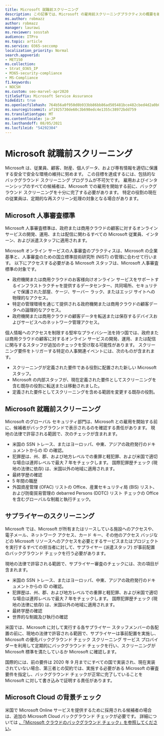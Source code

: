 ```yaml
---
title: Microsoft 就職前スクリーニング
description: この記事では、Microsoft の雇用前スクリーニングプラクティスの概要を確認Microsoft 365。
ms.author: robmazz
author: robmazz
manager: laurawi
ms.reviewer: sosstah
audience: ITPro
ms.topic: article
ms.service: O365-seccomp
localization_priority: Normal
search.appverid:
- MET150
ms.collection:
- Strat_O365_IP
- M365-security-compliance
- MS-Compliance
f1.keywords:
- NOCSH
ms.custom: seo-marvel-apr2020
titleSuffix: Microsoft Service Assurance
hideEdit: true
ms.openlocfilehash: 764b56a0f950d0b933bb86bb86ad505481bce482cbed4d2a0b06a4969b1c6661
ms.sourcegitcommit: af1925730de60c3b698edc4e1355c38972bdd759
ms.translationtype: MT
ms.contentlocale: ja-JP
ms.lasthandoff: 08/05/2021
ms.locfileid: "54292304"
---
```

# <a name="microsoft-pre-employment-screening"></a>Microsoft 就職前スクリーニング

Microsoft は、従業員、顧客、財産、個人データ、および専有情報を適切に保護する安全で安全な環境の維持に努めます。 この目標を達成するには、包括的なバックグラウンド スクリーニング プログラムが不可欠です。 雇用およびインターンシップのすべての候補者は、Microsoft での雇用を開始する前に、バックグラウンド スクリーニングを十分に完了する必要があります。 特定の役割の現在の従業員は、定期的な再スクリーン処理の対象となる場合があります。

## <a name="the-microsoft-personnel-screening-standard"></a>Microsoft 人事審査標準

Microsoft 人事審査標準は、政府または商用クラウドの顧客に対するオンライン サービスの開発、運用、または配信に関わるすべての Microsoft 従業員、インターン、および派遣スタッフに適用されます。

Microsoft オンライン サービスの人事審査のプラクティスは、Microsoft の企業基準と、人事審査のための国立標準技術研究所 (NIST) の管理に合わせて行います。 以下にアクセスする必要がある Microsoft スタッフは、Microsoft 人事審査標準の対象です。

- 政府機関または商用クラウドのお客様向けオンライン サービスをサポートするインフラストラクチャを提供するデータセンター、共同場所、セキュリティで保護された部屋、ケージ、サーバー ラック、またはエッジ サイトへの物理的なアクセス。
- 特定の管理環境を通じて提供される政府機関または商用クラウドの顧客データへの論理的なアクセス。
- 政府機関または商用クラウドの顧客データを転送または保存するデバイスおよびサービスへのネットワーク管理アクセス。

個人情報へのアクセスを制限する堅牢なプライバシー法を持つ国では、政府または商用クラウドの顧客に対するオンライン サービスの開発、運用、または配信に関与するスタッフが追加のチェックを受け取る可能性があります。 スクリーニング要件をトリガーする特定の人事関連イベントには、次のものが含まれます。

- スクリーニングが定義された要件である役割に配置された新しい Microsoft スタッフ。
- Microsoft の内部スタッフが、現在定義された要件としてスクリーニングを含む既存の役割に転送または移動されました。
- 定義された要件としてスクリーニングを含める範囲を変更する既存の役割。

## <a name="microsoft-pre-employment-screening"></a>Microsoft 就職前スクリーニング

Microsoft のグローバル セキュリティ部門は、Microsoft との雇用を開始する前に、候補者がバックグラウンドで表示されるのを確認する責任があります。
現地の法律で許容される範囲で、次のチェックが含まれます。

- 米国の SSN トレース、またはヨーロッパ、中東、アジアの政府発行のドキュメントからの ID の確認。
- 犯罪歴は、州、郡、および地方レベルでの重罪と軽犯罪、および米国で適切な場合は連邦レベルで最大 7 年をチェックします。 国際犯罪歴チェック (現地の法律に依存) は、米国以外の地域に適用されます。
- 最終学歴の確認
- 5 年間の職歴
- 外国資産管理 (OFAC) リストの Office、産業セキュリティ局 (BIS) リスト、および防衛貿易管理の debarred Persons (DDTC) リスト チェックの Office を含むグローバルな制裁と執行チェック。

## <a name="supplier-screening"></a>サプライヤーのスクリーニング

Microsoft では、Microsoft が所有またはリースしている施設へのアクセスや、電子メール、ネットワーク アクセス、カード キー、その他のアクセス バッジなどの Microsoft リソースへのアクセスを必要とするサービスまたはプロジェクトを実行するすべての担当者に対して、サプライヤー (派遣スタッフ) が事前配置のバックグラウンド チェックを行う必要があります。

現地の法律で許容される範囲で、サプライヤー審査のチェックには、次の項目が含まれます。

- 米国の SSN トレース、またはヨーロッパ、中東、アジアの政府発行のドキュメントからの ID の確認。
- 犯罪歴は、州、郡、および地方レベルでの重罪と軽犯罪、および米国で適切な場合は連邦レベルで最大 7 年をチェックします。 国際犯罪歴チェック (現地の法律に依存) は、米国以外の地域に適用されます。
- 最終学歴の確認
- 世界的な制裁及び執行の確認

米国では、Microsoft に対して実行する各サプライヤー スタッフメンバーの各配置の前に、現地の法律で許容される範囲で、サプライヤーは事前配置を実施し、Microsoft の優先バックグラウンド チェック スクリーニング サービス プロバイダーを利用して定期的にバックグラウンド チェックを行い、スクリーニングが Microsoft 標準を満たしているか Microsoft に確認します。 

国際的には、前の要件は 2020 年 9 月までにすべての国で実装され、現在実装されていない場合、第三者との契約では、実施する必要がある Microsoft の審査要件を指定し、バックグラウンド チェックが正常に完了していることを Microsoft に対して書き込みで証明する責任があります。

## <a name="microsoft-cloud-background-check"></a>Microsoft Cloud の背景チェック

米国で Microsoft Online サービスを提供するために採用される候補者の場合は、追加の Microsoft Cloud バックグラウンド チェックが必要です。 詳細については [、「Microsoft クラウドのバックグラウンド チェック」を参照してください](assurance-cloud-background-check.md)。